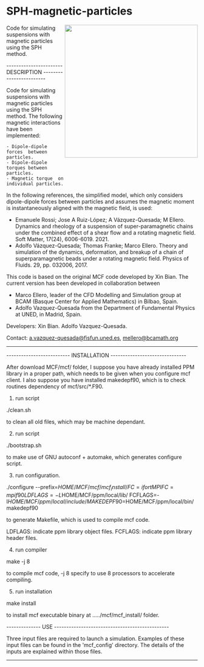# SPH-magnetic-particles
<p>
<img src="https://github.com/BCAM-CFD/SPH-magnetic-particles/blob/main/freq1_6_crit_omega.gif" height="350rm" align="right">

 Code for simulating suspensions with magnetic particles using the SPH  method.




----------------------- DESCRIPTION ------------------------

 Code for simulating suspensions with magnetic particles using the SPH
 method. The  following magnetic  interactions have  been implemented:
 
    - Dipole-dipole  forces  between  particles.   
    - Dipole-dipole  torques between particles.
    - Magnetic torque  on individual particles.
    
 In the following  references, the  simplified  model,  which only  considers
 dipole-dipole  forces  between  particles and  assumes  the  magnetic
 moment  is  instantaneously  aligned  with the  magnetic  field,  is
 used:
  - Emanuele  Rossi;   Jose  A   Ruiz-López;  A   Vázquez-Quesada;  M
     Ellero.   Dynamics    and   rheology    of   a    suspension   of
     super-paramagnetic chains  under the  combined effect of  a shear
     flow  and  a  rotating   magnetic  field.  Soft  Matter,  17(24),
     6006-6019. 2021.
  - Adolfo Vázquez-Quesada;  Thomas Franke; Marco Ellero.  Theory and
     simulation of the  dynamics, deformation, and breakup  of a chain
     of   superparamagnetic   beads    under   a   rotating   magnetic
     field. Physics of Fluids. 29, pp. 032006, 2017.

 This code is  based on the original MCF code  developed by Xin Bian.
 The  current version  has  been developed  in collaboration  between
 - Marco Ellero,  leader of the  CFD Modelling and Simulation  group at
   BCAM (Basque Center  for Applied Mathematics) in  Bilbao, Spain.
 - Adolfo Vazquez-Quesada from  the Department of Fundamental Physics
   at UNED, in Madrid, Spain.

 Developers:
     Xin Bian.
     Adolfo Vazquez-Quesada.

 Contact: a.vazquez-quesada@fisfun.uned.es, mellero@bcamath.org
 
--------------------------------------------------------------------

-------------------------- INSTALLATION -------------------------------

After download MCF/mcf/ folder,
I suppose you have already installed PPM library
in a proper path,
which needs to be given when you configure mcf client.
I also suppose you have installed makedepf90,
which is to check routines dependency of mcf/src/*.F90.

1) run script
 
  ./clean.sh

to clean all old files, which may be machine dependant.

2) run script

  ./bootstrap.sh

to make use of GNU autoconf + automake,
which generates configure script.

3) run configuration.

./configure --prefix=$HOME/MCF/mcf/mcf_install/ FC=ifort MPIFC=mpif90 LDFLAGS=-L$HOME/MCF/ppm/local/lib/ FCFLAGS=-I$HOME/MCF/ppm/local/include/ MAKEDEPF90=$HOME/MCF/ppm/local/bin/makedepf90

to generate Makefile, which is used to compile mcf code.

LDFLAGS: indicate ppm library object files.
FCFLAGS: indicate ppm library header files.


4) run compiler

  make -j 8

to compile mcf code,
-j 8 specify to use 8 processors to accelerate compiling.

5) run installation

  make install

to install mcf executable binary at ...../mcf/mcf_install/ folder.

-------------- USE -----------------------------------------------

Three input files are required to launch a simulation. Examples of
these input files can be found in the 'mcf_config' directory. The
details of the inputs are explained within those files.

-------------------------------------------------------------------
